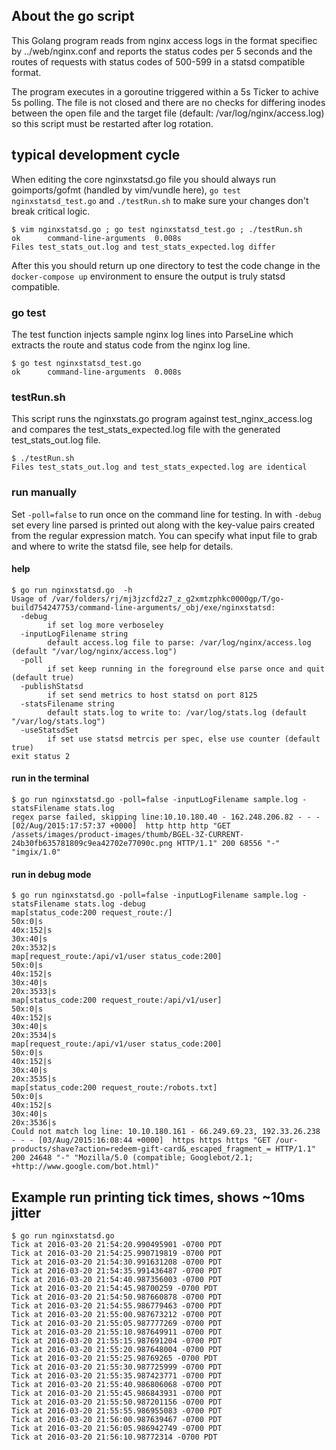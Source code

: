 ## About the go script

This Golang program reads from nginx access logs in the format specifiec by ../web/nginx.conf and reports the status codes per 5 seconds and the routes of requests with status codes of 500-599 in a statsd compatible format.

The program executes in a goroutine triggered within a 5s Ticker to achive 5s polling.
The file is not closed and there are no checks for differing inodes between the open file and the target file (default: /var/log/nginx/access.log) so this script must be restarted after log rotation.

## typical development cycle

When editing the core nginxstatsd.go file you should always run goimports/gofmt (handled by vim/vundle here),
`go test nginxstatsd_test.go` and `./testRun.sh` to make sure your changes don't break critical logic.

```
$ vim nginxstatsd.go ; go test nginxstatsd_test.go ; ./testRun.sh 
ok      command-line-arguments  0.008s
Files test_stats_out.log and test_stats_expected.log differ
```

After this you should return up one directory to test the code change in the `docker-compose up` environment to ensure the output is truly statsd compatible.

### go test

The test function injects sample nginx log lines into ParseLine which extracts the route and status code from the nginx log line.


```
$ go test nginxstatsd_test.go
ok      command-line-arguments  0.008s
```

### testRun.sh

This script runs the nginxstats.go program against test\_nginx\_access.log and compares the test\_stats\_expected.log file with the generated test\_stats\_out.log file.

```
$ ./testRun.sh 
Files test_stats_out.log and test_stats_expected.log are identical
```

### run manually

Set `-poll=false` to run once on the command line for testing. 
In with `-debug` set every line parsed is printed out along with the key-value pairs created from the regular expression match.
You can specify what input file to grab and where to write the statsd file, see help for details.

#### help
```
$ go run nginxstatsd.go  -h
Usage of /var/folders/rj/mj3jzcfd2z7_z_g2xmtzphkc0000gp/T/go-build754247753/command-line-arguments/_obj/exe/nginxstatsd:
  -debug
        if set log more verboseley
  -inputLogFilename string
        default access.log file to parse: /var/log/nginx/access.log (default "/var/log/nginx/access.log")
  -poll
        if set keep running in the foreground else parse once and quit (default true)
  -publishStatsd
        if set send metrics to host statsd on port 8125
  -statsFilename string
        default stats.log to write to: /var/log/stats.log (default "/var/log/stats.log")
  -useStatsdSet
        if set use statsd metrcis per spec, else use counter (default true)
exit status 2
```

#### run in the terminal
```
$ go run nginxstatsd.go -poll=false -inputLogFilename sample.log -statsFilename stats.log
regex parse failed, skipping line:10.10.180.40 - 162.248.206.82 - - - [02/Aug/2015:17:57:37 +0000]  http http http "GET /assets/images/product-images/thumb/BGEL-3Z-CURRENT-24b30fb635781809c9ea42702e77090c.png HTTP/1.1" 200 68556 "-" "imgix/1.0" 
```

#### run in debug mode
```
$ go run nginxstatsd.go -poll=false -inputLogFilename sample.log -statsFilename stats.log -debug
map[status_code:200 request_route:/]
50x:0|s
40x:152|s
30x:40|s
20x:3532|s
map[request_route:/api/v1/user status_code:200]
50x:0|s
40x:152|s
30x:40|s
20x:3533|s
map[status_code:200 request_route:/api/v1/user]
50x:0|s
40x:152|s
30x:40|s
20x:3534|s
map[request_route:/api/v1/user status_code:200]
50x:0|s
40x:152|s
30x:40|s
20x:3535|s
map[status_code:200 request_route:/robots.txt]
50x:0|s
40x:152|s
30x:40|s
20x:3536|s
Could not match log line: 10.10.180.161 - 66.249.69.23, 192.33.26.238 - - - [03/Aug/2015:16:08:44 +0000]  https https https "GET /our-products/shave?action=redeem-gift-card&_escaped_fragment_= HTTP/1.1" 200 24648 "-" "Mozilla/5.0 (compatible; Googlebot/2.1; +http://www.google.com/bot.html)" 
```

## Example run printing tick times, shows ~10ms jitter

```
$ go run nginxstatsd.go 
Tick at 2016-03-20 21:54:20.990495901 -0700 PDT
Tick at 2016-03-20 21:54:25.990719819 -0700 PDT
Tick at 2016-03-20 21:54:30.991631208 -0700 PDT
Tick at 2016-03-20 21:54:35.991436487 -0700 PDT
Tick at 2016-03-20 21:54:40.987356003 -0700 PDT
Tick at 2016-03-20 21:54:45.98700259 -0700 PDT
Tick at 2016-03-20 21:54:50.987660878 -0700 PDT
Tick at 2016-03-20 21:54:55.986779463 -0700 PDT
Tick at 2016-03-20 21:55:00.987673212 -0700 PDT
Tick at 2016-03-20 21:55:05.987777269 -0700 PDT
Tick at 2016-03-20 21:55:10.987649911 -0700 PDT
Tick at 2016-03-20 21:55:15.987691204 -0700 PDT
Tick at 2016-03-20 21:55:20.987648004 -0700 PDT
Tick at 2016-03-20 21:55:25.98769265 -0700 PDT
Tick at 2016-03-20 21:55:30.987725999 -0700 PDT
Tick at 2016-03-20 21:55:35.987423771 -0700 PDT
Tick at 2016-03-20 21:55:40.986806068 -0700 PDT
Tick at 2016-03-20 21:55:45.986843931 -0700 PDT
Tick at 2016-03-20 21:55:50.987201156 -0700 PDT
Tick at 2016-03-20 21:55:55.986955083 -0700 PDT
Tick at 2016-03-20 21:56:00.987639467 -0700 PDT
Tick at 2016-03-20 21:56:05.986942749 -0700 PDT
Tick at 2016-03-20 21:56:10.98772314 -0700 PDT
```
